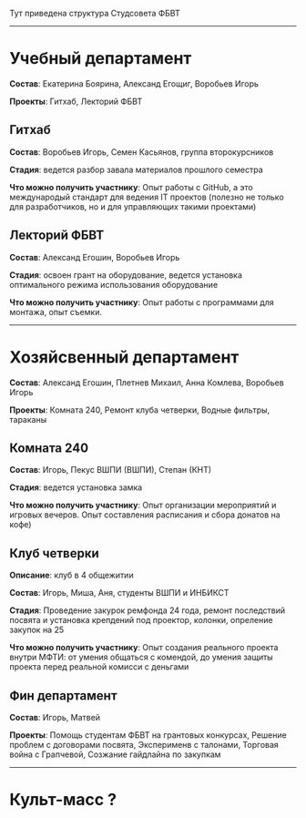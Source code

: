 Тут приведена структура Студсовета ФБВТ

---

# Учебный департамент

__Состав__: Екатерина Боярина, Александ Егощиг, Воробьев Игорь

__Проекты__: Гитхаб, Лекторий ФБВТ

## **Гитхаб**

__Состав__: Воробьев Игорь, Семен Касьянов, группа второкурсников

__Стадия__: ведется разбор завала материалов прошлого семестра

__Что можно получить участнику__: Опыт работы с GitHub, а это международый стандарт для ведения IT проектов (полезно не только для разработчиков, но и для управляющих такими проектами)

## **Лекторий ФБВТ**

__Состав__: Александ Егошин, Воробьев Игорь

__Стадия__: освоен грант на оборудование, ведется установка оптимального режима использования оборудование

__Что можно получить участнику__: Опыт работы с программами для монтажа, опыт съемки. 

---

# Хозяйсвенный департамент

__Состав__: Александ Егошин, Плетнев Михаил, Анна Комлева, Воробьев Игорь

__Проекты__: Комната 240, Ремонт клуба четверки, Водные фильтры, тараканы

## **Комната 240**

__Состав__: Игорь, Пекус ВШПИ (ВШПИ), Степан (КНТ) 

__Стадия__: ведется установка замка

__Что можно получить участнику__: Опыт организации мероприятий и игровых вечеров. Опыт cоставления расписания и сбора донатов на кофе)

## **Клуб четверки**

__Описание__: клуб в 4 общежитии

__Состав__: Игорь, Миша, Аня, студенты ВШПИ и ИНБИКСТ

__Стадия__: Проведение закурок ремфонда 24 года, ремонт последствий посвята и установка крепдений под проектор, колонки, опреление закупок на 25

__Что можно получить участнику__: Опыт создания реального проекта внутри МФТИ: от умения общаться с комендой, до умения защиты проекта перед реальной комисси с деньгами

## **Фин департамент**

__Состав__: Игорь, Матвей

__Проекты__: Помощь студентам ФБВТ на грантовых конкурсах, Решение проблем с договорами посвята, Эксперименв с талонами, Торговая война с Грапчевой, Созжание гайдлайна по закупкам

---

# Культ-масс ?
